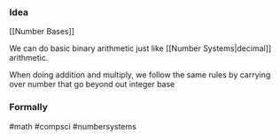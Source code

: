 ### Idea

[[Number Bases]]

We can do basic binary arithmetic just like [[Number Systems|decimal]] arithmetic.

When doing addition and multiply, we follow the same rules by carrying over number that go beyond out integer base 

### Formally

#math #compsci #numbersystems
